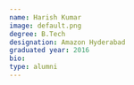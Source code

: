 ```yaml
---
name: Harish Kumar
image: default.png
degree: B.Tech 
designation: Amazon Hyderabad
graduated year: 2016
bio:
type: alumni
---
```

